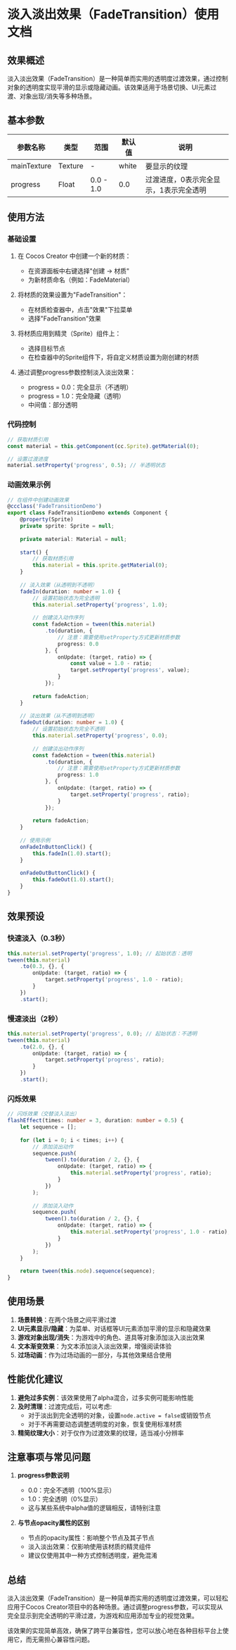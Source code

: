 # 淡入淡出效果（FadeTransition）使用文档

## 效果概述

淡入淡出效果（FadeTransition）是一种简单而实用的透明度过渡效果，通过控制对象的透明度实现平滑的显示或隐藏动画。该效果适用于场景切换、UI元素过渡、对象出现/消失等多种场景。

## 基本参数

| 参数名称 | 类型 | 范围 | 默认值 | 说明 |
|---------|------|------|--------|------|
| mainTexture | Texture | - | white | 要显示的纹理 |
| progress | Float | 0.0 - 1.0 | 0.0 | 过渡进度，0表示完全显示，1表示完全透明 |

## 使用方法

### 基础设置

1. 在 Cocos Creator 中创建一个新的材质：
   - 在资源面板中右键选择"创建 → 材质"
   - 为新材质命名（例如：FadeMaterial）

2. 将材质的效果设置为"FadeTransition"：
   - 在材质检查器中，点击"效果"下拉菜单
   - 选择"FadeTransition"效果

3. 将材质应用到精灵（Sprite）组件上：
   - 选择目标节点
   - 在检查器中的Sprite组件下，将自定义材质设置为刚创建的材质

4. 通过调整progress参数控制淡入淡出效果：
   - progress = 0.0：完全显示（不透明）
   - progress = 1.0：完全隐藏（透明）
   - 中间值：部分透明

### 代码控制

```typescript
// 获取材质引用
const material = this.getComponent(cc.Sprite).getMaterial(0);

// 设置过渡进度
material.setProperty('progress', 0.5); // 半透明状态
```

### 动画效果示例

```typescript
// 在组件中创建动画效果
@ccclass('FadeTransitionDemo')
export class FadeTransitionDemo extends Component {
    @property(Sprite)
    private sprite: Sprite = null;
    
    private material: Material = null;
    
    start() {
        // 获取材质引用
        this.material = this.sprite.getMaterial(0);
    }
    
    // 淡入效果（从透明到不透明）
    fadeIn(duration: number = 1.0) {
        // 设置初始状态为完全透明
        this.material.setProperty('progress', 1.0);
        
        // 创建淡入动作序列
        const fadeAction = tween(this.material)
            .to(duration, { 
                // 注意：需要使用setProperty方式更新材质参数
                progress: 0.0
            }, {
                onUpdate: (target, ratio) => {
                    const value = 1.0 - ratio;
                    target.setProperty('progress', value);
                }
            });
            
        return fadeAction;
    }
    
    // 淡出效果（从不透明到透明）
    fadeOut(duration: number = 1.0) {
        // 设置初始状态为完全不透明
        this.material.setProperty('progress', 0.0);
        
        // 创建淡出动作序列
        const fadeAction = tween(this.material)
            .to(duration, { 
                // 注意：需要使用setProperty方式更新材质参数
                progress: 1.0
            }, {
                onUpdate: (target, ratio) => {
                    target.setProperty('progress', ratio);
                }
            });
            
        return fadeAction;
    }
    
    // 使用示例
    onFadeInButtonClick() {
        this.fadeIn(1.0).start();
    }
    
    onFadeOutButtonClick() {
        this.fadeOut(1.0).start();
    }
}
```

## 效果预设

### 快速淡入（0.3秒）
```typescript
this.material.setProperty('progress', 1.0); // 起始状态：透明
tween(this.material)
    .to(0.3, {}, {
        onUpdate: (target, ratio) => {
            target.setProperty('progress', 1.0 - ratio);
        }
    })
    .start();
```

### 慢速淡出（2秒）
```typescript
this.material.setProperty('progress', 0.0); // 起始状态：不透明
tween(this.material)
    .to(2.0, {}, {
        onUpdate: (target, ratio) => {
            target.setProperty('progress', ratio);
        }
    })
    .start();
```

### 闪烁效果
```typescript
// 闪烁效果（交替淡入淡出）
flashEffect(times: number = 3, duration: number = 0.5) {
    let sequence = [];
    
    for (let i = 0; i < times; i++) {
        // 添加淡出动作
        sequence.push(
            tween().to(duration / 2, {}, {
                onUpdate: (target, ratio) => {
                    this.material.setProperty('progress', ratio);
                }
            })
        );
        
        // 添加淡入动作
        sequence.push(
            tween().to(duration / 2, {}, {
                onUpdate: (target, ratio) => {
                    this.material.setProperty('progress', 1.0 - ratio);
                }
            })
        );
    }
    
    return tween(this.node).sequence(sequence);
}
```

## 使用场景

1. **场景转换**：在两个场景之间平滑过渡
2. **UI元素显示/隐藏**：为菜单、对话框等UI元素添加平滑的显示和隐藏效果
3. **游戏对象出现/消失**：为游戏中的角色、道具等对象添加淡入淡出效果
4. **文本渐变效果**：为文本添加淡入淡出效果，增强阅读体验
5. **过场动画**：作为过场动画的一部分，与其他效果结合使用

## 性能优化建议

1. **避免过多实例**：该效果使用了alpha混合，过多实例可能影响性能
2. **及时清理**：过渡完成后，可以考虑:
   - 对于淡出到完全透明的对象，设置`node.active = false`或销毁节点
   - 对于不再需要动态调整透明度的对象，恢复使用标准材质
3. **精简纹理大小**：对于仅作为过渡效果的纹理，适当减小分辨率

## 注意事项与常见问题

1. **progress参数说明**
   - 0.0：完全不透明（100%显示）
   - 1.0：完全透明（0%显示）
   - 这与某些系统中alpha值的逻辑相反，请特别注意

2. **与节点opacity属性的区别**
   - 节点的opacity属性：影响整个节点及其子节点
   - 淡入淡出效果：仅影响使用该材质的精灵组件
   - 建议仅使用其中一种方式控制透明度，避免混淆

## 总结

淡入淡出效果（FadeTransition）是一种简单而实用的透明度过渡效果，可以轻松应用于Cocos Creator项目中的各种场景。通过调整progress参数，可以实现从完全显示到完全透明的平滑过渡，为游戏和应用添加专业的视觉效果。

该效果的实现简单高效，确保了跨平台兼容性，您可以放心地在各种目标平台上使用它，而无需担心兼容性问题。
